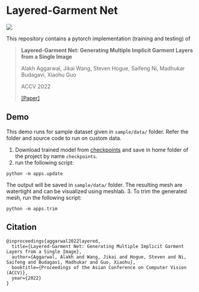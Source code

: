 # Layered-Garment Net

![](figs/lgn.jpg)

This repository contains a pytorch implementation (training and testing) of
> **Layered-Garment Net: Generating Multiple Implicit Garment Layers from a Single Image**
>
> Alakh Aggarwal, 
> Jikai Wang, 
> Steven Hogue, 
> Saifeng Ni, 
> Madhukar Budagavi,
> Xiaohu Guo
>
> ACCV 2022
>
> [[Paper]](https://personal.utdallas.edu/~xguo/ACCV2022.pdf)

## Demo
This demo runs for sample dataset given in `sample/data/` folder. Refer the folder and source code to run on custom data.
1. Download trained model from [checkpoints](https://utdallas.box.com/s/1mqdty5cyxav8hqae7j8nvcicw4ossmi) and save in home folder of the project by name `checkpoints`.
2. run the following script:
```
python -m apps.update
```
The output will be saved in `sample/data/` folder. The resulting mesh are watertight and can be visualized using meshlab.
3. To trim the generated mesh, run the following script:
```
python -m apps.trim
```

## Citation
```
@inproceedings{aggarwal2022layered,
  title={Layered-Garment Net: Generating Multiple Implicit Garment Layers from a Single Image},
  author={Aggarwal, Alakh and Wang, Jikai and Hogue, Steven and Ni, Saifeng and Budagavi, Madhukar and Guo, Xiaohu},
  booktitle={Proceedings of the Asian Conference on Computer Vision (ACCV)},
  year={2022}
}
```
